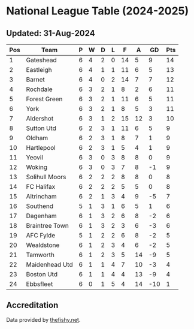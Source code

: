 # National League Table (2024-2025)
## Updated: 31-Aug-2024

| Pos | Team | P | W | D | L | F | A | GD | Pts |
| --- | --- | --- | --- | --- | --- | --- | --- | --- | --- |
| 1 | Gateshead | 6 | 4 | 2 | 0 | 14 | 5 | 9 | 14 |
| 2 | Eastleigh | 6 | 4 | 1 | 1 | 11 | 6 | 5 | 13 |
| 3 | Barnet | 6 | 4 | 0 | 2 | 14 | 7 | 7 | 12 |
| 4 | Rochdale | 6 | 3 | 2 | 1 | 8 | 2 | 6 | 11 |
| 5 | Forest Green | 6 | 3 | 2 | 1 | 11 | 6 | 5 | 11 |
| 6 | York | 6 | 3 | 2 | 1 | 8 | 5 | 3 | 11 |
| 7 | Aldershot | 6 | 3 | 1 | 2 | 15 | 12 | 3 | 10 |
| 8 | Sutton Utd | 6 | 2 | 3 | 1 | 11 | 6 | 5 | 9 |
| 9 | Oldham | 6 | 2 | 3 | 1 | 8 | 7 | 1 | 9 |
| 10 | Hartlepool | 6 | 2 | 3 | 1 | 5 | 4 | 1 | 9 |
| 11 | Yeovil | 6 | 3 | 0 | 3 | 8 | 8 | 0 | 9 |
| 12 | Woking | 6 | 3 | 0 | 3 | 7 | 8 | -1 | 9 |
| 13 | Solihull Moors | 6 | 2 | 2 | 2 | 8 | 8 | 0 | 8 |
| 14 | FC Halifax | 6 | 2 | 2 | 2 | 5 | 5 | 0 | 8 |
| 15 | Altrincham | 6 | 2 | 1 | 3 | 4 | 9 | -5 | 7 |
| 16 | Southend | 5 | 1 | 3 | 1 | 6 | 5 | 1 | 6 |
| 17 | Dagenham | 6 | 1 | 3 | 2 | 6 | 8 | -2 | 6 |
| 18 | Braintree Town | 6 | 1 | 3 | 2 | 3 | 6 | -3 | 6 |
| 19 | AFC Fylde | 5 | 1 | 2 | 2 | 6 | 8 | -2 | 5 |
| 20 | Wealdstone | 6 | 1 | 2 | 3 | 4 | 6 | -2 | 5 |
| 21 | Tamworth | 6 | 1 | 2 | 3 | 5 | 14 | -9 | 5 |
| 22 | Maidenhead Utd | 6 | 1 | 1 | 4 | 7 | 10 | -3 | 4 |
| 23 | Boston Utd | 6 | 1 | 1 | 4 | 4 | 13 | -9 | 4 |
| 24 | Ebbsfleet | 6 | 0 | 1 | 5 | 4 | 14 | -10 | 1 |

## Accreditation 

Data provided by [thefishy.net](https://www.thefishy.net/).